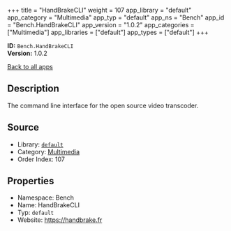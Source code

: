 ﻿+++
title = "HandBrakeCLI"
weight = 107
app_library = "default"
app_category = "Multimedia"
app_typ = "default"
app_ns = "Bench"
app_id = "Bench.HandBrakeCLI"
app_version = "1.0.2"
app_categories = ["Multimedia"]
app_libraries = ["default"]
app_types = ["default"]
+++

**ID:** `Bench.HandBrakeCLI`  
**Version:** 1.0.2  
<!--more-->

[Back to all apps](/apps/)

## Description
The command line interface for the open source video transcoder.

## Source

* Library: [`default`](/app_libraries/default)
* Category: [Multimedia](/app_categories/multimedia)
* Order Index: 107

## Properties

* Namespace: Bench
* Name: HandBrakeCLI
* Typ: `default`
* Website: <https://handbrake.fr>

